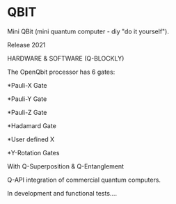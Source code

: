 # QBIT

 Mini QBit (mini quantum computer - diy "do it yourself").

Release 2021

HARDWARE & SOFTWARE (Q-BLOCKLY)

The OpenQbit processor has 6 gates:


*Pauli-X Gate

*Pauli-Y Gate

*Pauli-Z Gate

*Hadamard Gate

*User defined X

*Y-Rotation Gates


With Q-Superposition & Q-Entanglement



Q-API integration of commercial quantum computers.


In development and functional tests....
